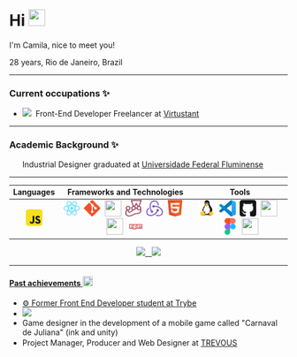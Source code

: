 
# Hi <img src="https://raw.githubusercontent.com/MartinHeinz/MartinHeinz/master/wave.gif" width="30px" height="30px">
<p font-size="16px">I'm Camila, nice to meet you!</p>
<p font-size="10px">28 years, Rio de Janeiro, Brazil</p>

<hr>

### Current occupations ✨
  <ul>
    <li><img width="18px" src="https://cdn-icons-png.flaticon.com/512/190/190795.png" /> &nbsp;Front-End Developer Freelancer at <a href="https://www.virtustant.com">Virtustant</a></li>
    </ul>

<hr>

### Academic Background ✨
<ul>Industrial Designer graduated at <a href="https://www.uff.br/?q=curso/desenho-industrial/1145026/bacharelado/niteroi">Universidade Federal Fluminense</a></ul>
<hr>

<div align="center">
  
| Languages  | Frameworks and Technologies | Tools |        
|---|---|---|
|<div id='lojc' align="center"><img src="https://github.com/MateusHoffman/MateusHoffman/blob/main/img/JavaScript.svg" width="30" height="30"/></div>|<div id='lojc' align="center"><img src="https://github.com/devicons/devicon/blob/1119b9f84c0290e0f0b38982099a2bd027a48bf1/icons/react/react-original.svg" width="30" height="30"/>&nbsp;&nbsp;<img src="https://github.com/devicons/devicon/blob/master/icons/git/git-original.svg" width="30" height="30"/>&nbsp;&nbsp;<img src="https://testing-library.com/img/octopus-128x128.png" width="30" height="30"/>&nbsp;&nbsp;<img src="https://github.com/devicons/devicon/blob/master/icons/jest/jest-plain.svg" width="30" height="30"/>&nbsp;&nbsp;<img src="https://github.com/devicons/devicon/blob/1119b9f84c0290e0f0b38982099a2bd027a48bf1/icons/redux/redux-original.svg" width="30" height="30"/>&nbsp;&nbsp;<img src="https://github.com/MateusHoffman/MateusHoffman/blob/main/img/HTML.svg" width="30" height="30"/>&nbsp;&nbsp;<img src="https://cdn.jsdelivr.net/gh/devicons/devicon/icons/css3/css3-original.svg" width="30" height="30"/>&nbsp;&nbsp;<img src="https://github.com/MateusHoffman/MateusHoffman/blob/main/img/NPM.svg" width="30" height="30"/></div>|<div id='lojc' align="center"><img src="https://github.com/devicons/devicon/blob/master/icons/linux/linux-original.svg" width="30" height="30"/>&nbsp;&nbsp;<img src="https://github.com/devicons/devicon/blob/master/icons/vscode/vscode-original.svg" width="30" height="30"/>&nbsp;&nbsp;<img src="https://github.com/MateusHoffman/MateusHoffman/blob/main/img/GitHub.svg" width="30" height="30" background-color="white"/>&nbsp;&nbsp;<img src="https://img.icons8.com/color/344/bash.png" width="30" height="30" background-color="white"/>&nbsp;&nbsp;<img src="https://github.com/devicons/devicon/blob/master/icons/figma/figma-original.svg" width="30" height="30"/>&nbsp;&nbsp;<img src="https://cdn.jsdelivr.net/gh/devicons/devicon/icons/slack/slack-original.svg" width="30" height="30"/>

<div>
<a href="https://github.com/camilarutt">
<img height="140em" src="https://github-readme-stats.vercel.app/api/top-langs/?username=camilarutt&layout=compact&langs_count=7&theme=dracula"/>&nbsp;&nbsp;
<img height="140em" src="https://github-readme-stats.vercel.app/api?username=camilarutt&show_icons=true&theme=dracula&include_all_commits=true&count_private=true"/>
</div>
</div>

<hr>

#### Past achievements <img src="https://cdn-icons-png.flaticon.com/512/1804/1804395.png" height="18px" width="18px"/>
<div>
<ul>
  <li>⚙ Former Front End Developer student at <a href="https://www.betrybe.com/">Trybe</a></li>
  <li><img width="18px" src="https://github.com/camilarutt/camilarutt/assets/99209763/a7cec954-e23a-49c5-98d6-4032c20120ad" />&nbsp;
  <li>Game designer in the development of a mobile game called "Carnaval de Juliana" (ink and unity)</li>
  <li>Project Manager, Producer and Web Designer at <a href="https://trevo.us">TREVOUS</a> &nbsp;<img src="https://encrypted-tbn0.gstatic.com/images?q=tbn:ANd9GcQ6CqyJVo1JLwV0b4ePrkLjU2kgs-6pWl-thbHgmFK6nA&s" width="16px" height="16px"/></li>
</ul>
</div>
